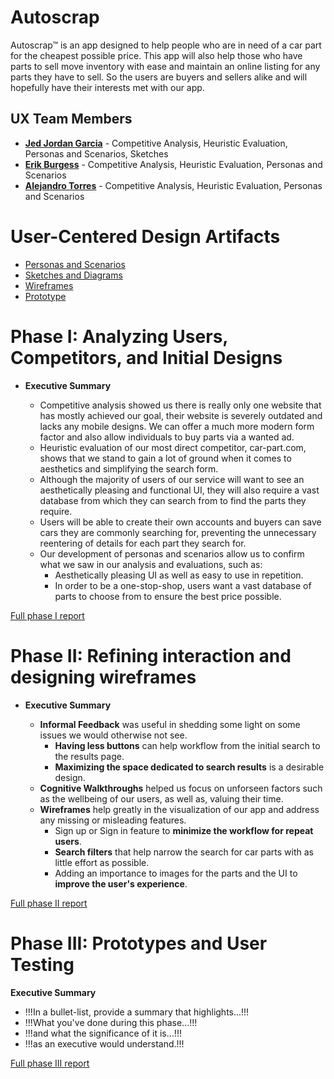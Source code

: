 # Autoscrap

Autoscrap™ is an app designed to help people who are in need of a car part for the cheapest possible price.  This app will also help those who have parts to sell move inventory with ease and maintain an online listing for any parts they have to sell.  So the users are buyers and sellers alike and will hopefully have their interests met with our app.

## UX Team Members

* **[Jed Jordan Garcia](https://github.com/ChicoState/ux-personal-portfolio-JedJordan)** - Competitive Analysis, Heuristic Evaluation, Personas and Scenarios, Sketches  
* **[Erik Burgess](https://github.com/ChicoState/ux-personal-portfolio-Cowpriest)** - Competitive Analysis, Heuristic Evaluation, Personas and Scenarios
* **[Alejandro Torres](https://github.com/ChicoState/ux-personal-portfolio-atorrespena)** - Competitive Analysis, Heuristic Evaluation, Personas and Scenarios
# User-Centered Design Artifacts

* [Personas and Scenarios](personas/)
* [Sketches and Diagrams](sketches/)
* [Wireframes](wireframes/)
* [Prototype](#)

# Phase I: Analyzing Users, Competitors, and Initial Designs

* **Executive Summary**

  * Competitive analysis showed us there is really only one website that has mostly achieved our goal, their website is severely outdated and lacks any mobile     designs.  We can offer a much more modern form factor and also allow individuals to buy parts via a wanted ad.
  * Heuristic evaluation of our most direct competitor, car-part.com, shows that we stand to gain a lot of ground when it comes to aesthetics and simplifying the search form.
  * Although the majority of users of our service will want to see an aesthetically pleasing and functional UI, they will also require a vast database from which they can search from to find the parts they require.
  * Users will be able to create their own accounts and buyers can save cars they are commonly searching for, preventing the unnecessary reentering of details for each part they search for.
  * Our development of personas and scenarios allow us to confirm what we saw in our analysis and evaluations, such as:
    * Aesthetically pleasing UI as well as easy to use in repetition.
    * In order to be a one-stop-shop, users want a vast database of parts to choose from to ensure the best price possible.


[Full phase I report](phaseI/)

# Phase II: Refining interaction and designing wireframes

* **Executive Summary**

  * **Informal Feedback** was useful in shedding some light on some issues we would otherwise not see.
    * **Having less buttons** can help workflow from the initial search to the results page.
    * **Maximizing the space dedicated to search results** is a desirable design.
  * **Cognitive Walkthroughs** helped us focus on unforseen factors such as the wellbeing of our users, as well as, valuing their time.
  * **Wireframes** help greatly in the visualization of our app and address any missing or misleading features.
    * Sign up or Sign in feature to **minimize the workflow for repeat users**.
    * **Search filters** that help narrow the search for car parts with as little effort as possible.
    * Adding an importance to images for the parts and the UI to **improve the user's experience**.

[Full phase II report](phaseII/)

# Phase III: Prototypes and User Testing

**Executive Summary**

* !!!In a bullet-list, provide a summary that highlights...!!!
* !!!What you've done during this phase...!!!
* !!!and what the significance of it is...!!!
* !!!as an executive would understand.!!!

[Full phase III report](phaseIII/)
